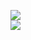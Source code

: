 [![](https://img.shields.io/badge/Made%20With-Github%20Spray-lightgrey.svg?style=for-the-badge&logo=github)](https://github.com/Annihil/github-spray#2095)  
[![](https://i.imgur.com/2DrTn0Z.gif)](https://github.com/Annihil/github-spray)